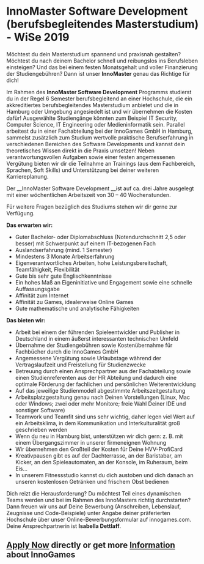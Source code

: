 # InnoMaster Software Development (berufsbegleitendes Masterstudium) - WiSe 2019

Möchtest du dein Masterstudium spannend und praxisnah gestalten? Möchtest du nach deinem Bachelor schnell und reibungslos ins Berufsleben einsteigen? Und das bei einem festen Monatsgehalt und voller Finanzierung der Studiengebühren? Dann ist unser __InnoMaster__&nbsp;genau das Richtige für dich!   
  
Im Rahmen des __InnoMaster Software Development__ Programms studierst du in der Regel 6 Semester berufsbegleitend an einer&nbsp;Hochschule, die ein akkreditiertes berufsbegleitendes Masterstudium anbietet und die in Hamburg oder Umgebung angesiedelt ist und wir übernehmen die Kosten dafür! Ausgewählte Studiengänge könnten zum Beispiel IT Security, Computer Science, IT Engineering oder Medieninformatik sein. Parallel arbeitest du in einer Fachabteilung bei der InnoGames GmbH in Hamburg, sammelst zusätzlich zum Studium wertvolle praktische Berufserfahrung in verschiedenen Bereichen des Software Developments und kannst dein theoretisches Wissen direkt in die Praxis umsetzen! Neben verantwortungsvollen Aufgaben sowie einer festen angemessenen Vergütung bieten wir dir die Teilnahme an Trainings (aus dem Fachbereich, Sprachen, Soft Skills) und Unterstützung bei deiner weiteren Karriereplanung.  
   
 Der __InnoMaster Software Development&nbsp;__ist auf ca. drei Jahre ausgelegt mit einer wöchentlichen Arbeitszeit von 30 – 40 Wochenstunden.  
   
 Für weitere Fragen bezüglich des Studiums stehen wir dir gerne zur Verfügung.  
   
 __Das erwarten wir:__

*   Guter Bachelor- oder Diplomabschluss (Notendurchschnitt 2,5 oder besser) mit Schwerpunkt auf einem IT-bezogenen Fach
*   Auslandserfahrung (mind. 1 Semester)
*   Mindestens 3 Monate Arbeitserfahrung
*   Eigenverantwortliches Arbeiten, hohe Leistungsbereitschaft, Teamfähigkeit, Flexibilität
*   Gute bis sehr gute Englischkenntnisse
*   Ein hohes Maß an Eigeninitiative und Engagement sowie eine schnelle Auffassungsgabe
*   Affinität zum Internet
*   Affinität zu Games, idealerweise Online Games
*   Gute mathematische und analytische Fähigkeiten

__Das bieten wir:__

*   Arbeit bei einem der führenden Spieleentwickler und Publisher in Deutschland in einem äußerst interessanten technischen Umfeld
*   Übernahme der Studiengebühren sowie Kostenübernahme für Fachbücher durch die InnoGames GmbH
*   Angemessene Vergütung sowie Urlaubstage während der Vertragslaufzeit und Freistellung für Studienzwecke
*   Betreuung durch einen Ansprechpartner aus der Fachabteilung sowie einen Studienreferenten aus der HR Abteilung und dadurch eine optimale Förderung der fachlichen und persönlichen Weiterentwicklung
*   Auf das jeweilige Studienmodell abgestimmte Arbeitszeitgestaltung
*   Arbeitsplatzgestaltung genau nach Deinen Vorstellungen (Linux, Mac oder Windows; zwei oder mehr Monitore; freie Wahl Deiner IDE und sonstiger Software)
*   Teamwork und Teamfit sind uns sehr wichtig, daher legen viel Wert auf ein Arbeitsklima, in dem Kommunikation und Interkulturalität groß geschrieben werden
*   Wenn du neu in Hamburg bist, unterstützen wir dich gern: z. B. mit einem Übergangszimmer in unserer firmeneignen Wohnung
*   Wir übernehmen den Großteil der Kosten für Deine HVV-ProfiCard
*   Kreativpausen gibt es auf der Dachterrasse, an der Baristabar, am Kicker, an den Spieleautomaten, an der Konsole, im Ruheraum, beim Eis…
*   In unserem Fitnessstudio kannst du dich austoben und dich danach an unseren kostenlosen Getränken und frischem Obst bedienen

Dich reizt die Herausforderung? Du möchtest Teil eines dynamischen Teams werden und bei im Rahmen des InnoMasters richtig durchstarten? Dann freuen wir uns auf Deine Bewerbung (Anschreiben, Lebenslauf, Zeugnisse und Code-Beispiele) unter Angabe deiner präferierten Hochschule&nbsp;über unser Online-Bewerbungsformular auf innogames.com. Deine Ansprechpartnerin ist&nbsp;__Isabella Dettlaff__.&nbsp;

## [Apply Now](http://app.jobvite.com/CompanyJobs/Careers.aspx?c=qyy9VfwU&j=oCsD8fwz&k=Apply&__jvst=Job+Board&i__jvsd=github_jobs_repo) directly or get more [Information](https://www.innogames.com/career/detail/job/innomaster-software-development-berufsbegleitendes-masterstudium-wise-2019/?s=github_jobs_repo) about InnoGames